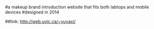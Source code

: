 
#a makeup brand introduction website that fits both labtops and mobile devices
#designed in 2014

##link: http://web.uvic.ca/~yuyaxi/
